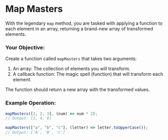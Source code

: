 # Map Masters

With the legendary `map` method, you are tasked with applying a function to each element in an array, returning a brand-new array of transformed elements.

### Your Objective:

Create a function called `mapMasters` that takes two arguments:

1. An array: The collection of elements you will transform.
2. A callback function: The magic spell (function) that will transform each element.

The function should return a new array with the transformed values.

### Example Operation:

```js
mapMasters([1, 2, 3], (num) => num * 2);
// Output: [2, 4, 6]

mapMasters(["a", "b", "c"], (letter) => letter.toUpperCase());
// Output: ['A', 'B', 'C']
```
